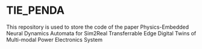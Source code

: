 # TIE_PENDA
This repository is used to store the code of the paper Physics-Embedded Neural Dynamics Automata for Sim2Real Transferrable Edge Digital Twins of Multi-modal Power Electronics System 
